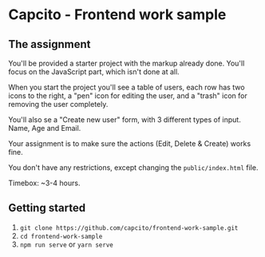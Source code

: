 # Capcito - Frontend work sample

## The assignment

You'll be provided a starter project with the markup already done. You'll focus on the JavaScript part, which isn't done at all.

When you start the project you'll see a table of users, each row has two icons to the right, a "pen" icon for editing the user, and a "trash" icon for removing the user completely.

You'll also se a "Create new user" form, with 3 different types of input. Name, Age and Email.

Your assignment is to make sure the actions (Edit, Delete & Create) works fine.

You don't have any restrictions, except changing the `public/index.html` file.

Timebox: ~3-4 hours.

## Getting started
1. `git clone https://github.com/capcito/frontend-work-sample.git`
2. `cd frontend-work-sample`
3. `npm run serve` or `yarn serve`